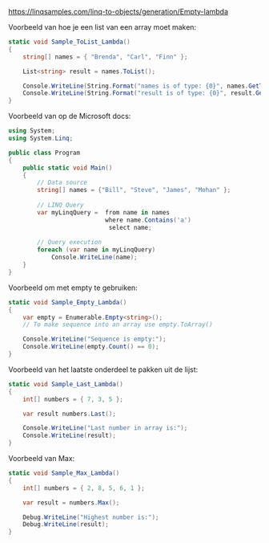 https://linqsamples.com/linq-to-objects/generation/Empty-lambda

Voorbeeld van hoe je een list van een array moet maken:
```cs
static void Sample_ToList_Lambda()
{
    string[] names = { "Brenda", "Carl", "Finn" };

    List<string> result = names.ToList();

    Console.WriteLine(String.Format("names is of type: {0}", names.GetType().Name));
    Console.WriteLine(String.Format("result is of type: {0}", result.GetType().Name));
}
```

Voorbeeld van op de Microsoft docs:
```cs
using System;
using System.Linq;

public class Program
{
	public static void Main()
	{
		// Data source
		string[] names = {"Bill", "Steve", "James", "Mohan" };
        
		// LINQ Query 
        var myLinqQuery =  from name in names
            			   where name.Contains('a')
            				select name;
        
		// Query execution
        foreach (var name in myLinqQuery)
            Console.WriteLine(name);
	}
}
```

Voorbeeld om met empty te gebruiken:
```cs
static void Sample_Empty_Lambda()
{
    var empty = Enumerable.Empty<string>();
    // To make sequence into an array use empty.ToArray()

    Console.WriteLine("Sequence is empty:");
    Console.WriteLine(empty.Count() == 0);
}
```

Voorbeeld van het laatste onderdeel te pakken uit de lijst:
```cs
static void Sample_Last_Lambda()
{
    int[] numbers = { 7, 3, 5 };

    var result numbers.Last();

    Console.WriteLine("Last number in array is:");
    Console.WriteLine(result);
}
```

Voorbeeld van Max:
```cs
static void Sample_Max_Lambda()
{
    int[] numbers = { 2, 8, 5, 6, 1 };

    var result = numbers.Max();

    Debug.WriteLine("Highest number is:");
    Debug.WriteLine(result);
}
```